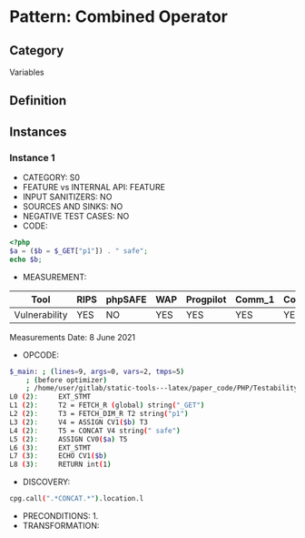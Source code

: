 # Pattern: Combined Operator

## Category

Variables

## Definition

## Instances

### Instance 1

- CATEGORY: S0
- FEATURE vs INTERNAL API: FEATURE
- INPUT SANITIZERS:  NO
- SOURCES AND SINKS: NO 
- NEGATIVE TEST CASES: NO
- CODE:

```php
<?php
$a = ($b = $_GET["p1"]) . " safe";
echo $b;
```

- MEASUREMENT:

| Tool          | RIPS | phpSAFE | WAP  | Progpilot | Comm_1 | Comm_2 | Correct |
| ------------- | ---- | ------- | ---- | --------- | ------- | --------- | ------- |
| Vulnerability | YES  | NO      | YES  | YES       | YES     | YES       | YES     |
Measurements Date: 8 June 2021

- OPCODE:

```bash
$_main: ; (lines=9, args=0, vars=2, tmps=5)
    ; (before optimizer)
    ; /home/user/gitlab/static-tools---latex/paper_code/PHP/Testability_Patterns/53_combined_operator/53_combined_operator.php:1-3
L0 (2):     EXT_STMT
L1 (2):     T2 = FETCH_R (global) string("_GET")
L2 (2):     T3 = FETCH_DIM_R T2 string("p1")
L3 (2):     V4 = ASSIGN CV1($b) T3
L4 (2):     T5 = CONCAT V4 string(" safe")
L5 (2):     ASSIGN CV0($a) T5
L6 (3):     EXT_STMT
L7 (3):     ECHO CV1($b)
L8 (3):     RETURN int(1)
```

- DISCOVERY:

```bash
cpg.call(".*CONCAT.*").location.l
```

- PRECONDITIONS:
  1.
- TRANSFORMATION:

```

```
